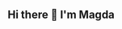## Hi there 👋 I'm Magda

<!--

🌿  **Junior Software Developer | Lifelong Learner**  🌿

### 👨‍💻 About Me

- ☕ Can’t start my day without coffee.
- 🌱 I’m currently learning Django
- 💡 Interested in: Web development and building cool apps
- ⚡ Fun fact: ⌨️ I learned to code by breaking stuff first, fixing it later 😅
                💡 I once solved a bug at 3 AM and forgot how by the morning 🤣🤣🤣

### 🌐 Connect with Me
- 💼 [LinkedIn](https://www.linkedin.com/in/magdalena-redka-b97b9455/)
- 📫 How to reach me: magda.redka@gmail.com


-->
